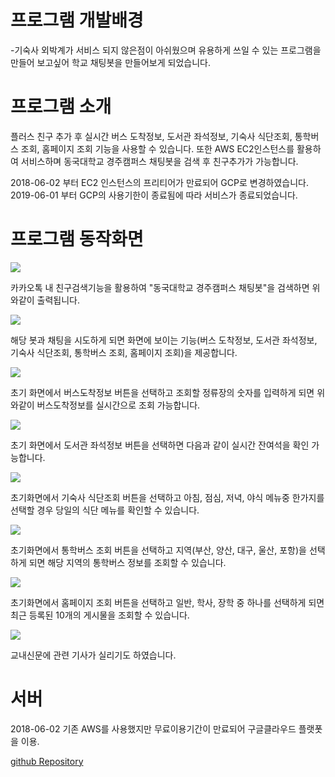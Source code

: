# 프로그램 개발배경
-기숙사 외박계가 서비스 되지 않은점이 아쉬웠으며 유용하게 쓰일 수 있는 프로그램을 만들어 보고싶어 학교 채팅봇을 만들어보게 되었습니다.

# 프로그램 소개
플러스 친구 추가 후 실시간 버스 도착정보, 도서관 좌석정보, 기숙사 식단조회, 통학버스 조회, 홈페이지 조회 기능을 사용할 수 있습니다.
또한 AWS EC2인스턴스를 활용하여 서비스하며 동국대학교 경주캠퍼스 채팅봇을 검색 후 친구추가가 가능합니다.

2018-06-02 부터 EC2 인스턴스의 프리티어가 만료되어 GCP로 변경하였습니다.
2019-06-01 부터 GCP의 사용기한이 종료됨에 따라 서비스가 종료되었습니다.

# 프로그램 동작화면
![](https://kkimsangheon.github.io/2017/08/11/dg-chat-bot/1.png) 

카카오톡 내 친구검색기능을 활용하여 "동국대학교 경주캠퍼스 채팅봇"을 검색하면 위와같이 출력됩니다.

![](https://kkimsangheon.github.io/2017/08/11/dg-chat-bot/2.png) 

해당 봇과 채팅을 시도하게 되면 화면에 보이는 기능(버스 도착정보, 도서관 좌석정보, 기숙사 식단조회, 통학버스 조회, 홈페이지 조회)을 제공합니다.

![](https://kkimsangheon.github.io/2017/08/11/dg-chat-bot/3.png) 

초기 화면에서 버스도착정보 버튼을 선택하고 조회할 정류장의 숫자를 입력하게 되면 위와같이 버스도착정보를 실시간으로 조회 가능합니다.

![](https://kkimsangheon.github.io/2017/08/11/dg-chat-bot/4.png) 

초기 화면에서 도서관 좌석정보 버튼을 선택하면 다음과 같이 실시간 잔여석을 확인 가능합니다.

![](https://kkimsangheon.github.io/2017/08/11/dg-chat-bot/5.png)

초기화면에서 기숙사 식단조회 버튼을 선택하고 아침, 점심, 저녁, 야식 메뉴중 한가지를 선택할 경우 당일의 식단 메뉴를 확인할 수 있습니다.

![](https://kkimsangheon.github.io/2017/08/11/dg-chat-bot/6.png) 

초기화면에서 통학버스 조회 버튼을 선택하고 지역(부산, 양산, 대구, 울산, 포항)을 선택하게 되면 해당 지역의 통학버스 정보를 조회할 수 있습니다.

![](https://kkimsangheon.github.io/2017/08/11/dg-chat-bot/7.png) 

초기화면에서 홈페이지 조회 버튼을 선택하고 일반, 학사, 장학 중 하나를 선택하게 되면 최근 등록된 10개의 게시물을 조회할 수 있습니다.

![](https://kkimsangheon.github.io/2017/08/11/dg-chat-bot/article.jpg) 

교내신문에 관련 기사가 실리기도 하였습니다.

# 서버
2018-06-02
기존 AWS를 사용했지만 무료이용기간이 만료되어 구글클라우드 플랫폿을 이용.

[github Repository](https://github.com/KKimSangHeon/Dg_Chat_Bot)
